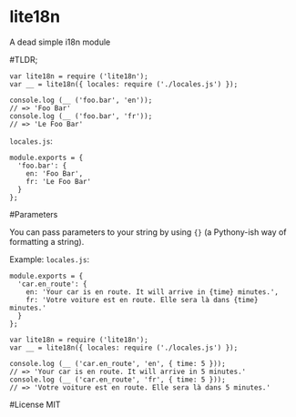 lite18n
=======

A dead simple i18n module

#TLDR;

```
var lite18n = require ('lite18n');
var __ = lite18n({ locales: require ('./locales.js') });

console.log (__ ('foo.bar', 'en'));
// => 'Foo Bar'
console.log (__ ('foo.bar', 'fr'));
// => 'Le Foo Bar'
```

`locales.js`:
```
module.exports = {
  'foo.bar': {
    en: 'Foo Bar',
    fr: 'Le Foo Bar'
  }
};
```

#Parameters

You can pass parameters to your string by using `{}` (a Pythony-ish way of formatting a string).

Example:
`locales.js`:
```
module.exports = {
  'car.en_route': {
    en: 'Your car is en route. It will arrive in {time} minutes.',
    fr: 'Votre voiture est en route. Elle sera là dans {time} minutes.'
  }
};
```

```
var lite18n = require ('lite18n');
var __ = lite18n({ locales: require ('./locales.js') });

console.log (__ ('car.en_route', 'en', { time: 5 }));
// => 'Your car is en route. It will arrive in 5 minutes.'
console.log (__ ('car.en_route', 'fr', { time: 5 }));
// => 'Votre voiture est en route. Elle sera là dans 5 minutes.'
```

#License
MIT
